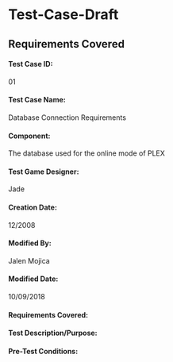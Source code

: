 # Test-Case-Draft

## Requirements Covered

#### Test Case ID:
01

#### Test Case Name:
Database Connection Requirements

#### Component:
The database used for the online mode of PLEX

#### Test Game Designer:
Jade

#### Creation Date:
12/2008

#### Modified By:
Jalen Mojica

#### Modified Date:
10/09/2018

#### Requirements Covered:


#### Test Description/Purpose:


#### Pre-Test Conditions:
